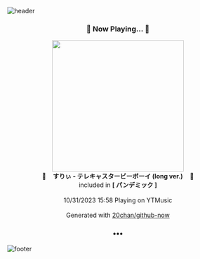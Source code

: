 ![header](https://capsule-render.vercel.app/api?type=wave&height=170&section=header&fontColor=090707&fontAlignX=45&fontAlignY=65&fontSize=100)

<h3 align="center">🎵 Now Playing... 🎵</h3>
<p align="center">
  <a href="https://music.youtube.com/watch?v=lTuS5mAedRQ">
    <img width="300" src="https://lh3.googleusercontent.com/XUOB7G1zJtO5h_wjedRL2_B-meLk56B4YDPZ8J9p5zuJN8JgVgCDp1pr1A51IEDHbpu0AcCCGDAW3MfH">
  </a>
  <br>
  🎵&nbsp&nbsp&nbsp <b>すりぃ - テレキャスタービーボーイ (long ver.)</b> &nbsp&nbsp&nbsp🎵
  <br>
  included in <b>[ パンデミック ]</b>
  
  <br />
  <br />
  10/31/2023 15:58 Playing on YTMusic
  <br />
  <br />
  Generated with <a href="https://github.com/20chan/github-now">20chan/github-now</a>
</p>

<h3 align="center">•••</h3>

![footer](https://capsule-render.vercel.app/api?type=wave&height=150&section=footer)
